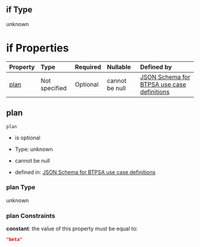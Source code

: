 ## if Type

unknown

# if Properties

| Property      | Type          | Required | Nullable       | Defined by                                                                                                                                                                                                                                  |
| :------------ | :------------ | :------- | :------------- | :------------------------------------------------------------------------------------------------------------------------------------------------------------------------------------------------------------------------------------------ |
| [plan](#plan) | Not specified | Optional | cannot be null | [JSON Schema for BTPSA use case definitions](btpsa-usecase-properties-services-items-allof-1-then-allof-97-then-allof-0-if-properties-plan.md "undefined#/properties/services/items/allOf/1/then/allOf/97/then/allOf/0/if/properties/plan") |

## plan



`plan`

*   is optional

*   Type: unknown

*   cannot be null

*   defined in: [JSON Schema for BTPSA use case definitions](btpsa-usecase-properties-services-items-allof-1-then-allof-97-then-allof-0-if-properties-plan.md "undefined#/properties/services/items/allOf/1/then/allOf/97/then/allOf/0/if/properties/plan")

### plan Type

unknown

### plan Constraints

**constant**: the value of this property must be equal to:

```json
"beta"
```
